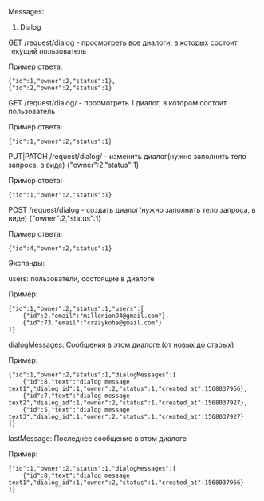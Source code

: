 Messages:

1. Dialog

GET /request/dialog - просмотреть все диалоги, в которых состоит текущий пользователь

Пример ответа:

    {"id":1,"owner":2,"status":1},
    {"id":2,"owner":2,"status":1}

GET /request/dialog/<id> - просмотреть 1 диалог, в котором состоит пользователь

Пример ответа:

    {"id":1,"owner":2,"status":1}

PUT|PATCH /request/dialog/<id> - изменить диалог(нужно заполнить тело запроса, в виде)
{"owner":2,"status":1}

Пример ответа:

    {"id":1,"owner":2,"status":1}

POST /request/dialog - создать диалог(нужно заполнить тело запроса, в виде)
{"owner":2,"status":1}

Пример ответа:

    {"id":4,"owner":2,"status":1}


Экспанды:

users: пользователи, состоящие в диалоге

Пример: 

    {"id":1,"owner":2,"status":1,"users":[
        {"id":2,"email":"millenion94@gmail.com"},
        {"id":73,"email":"crazykoha@gmail.com"}
    ]}
dialogMessages: Сообщения в этом диалоге (от новых до старых)

Пример:

    {"id":1,"owner":2,"status":1,"dialogMessages":[
        {"id":8,"text":"dialog message text1","dialog_id":1,"owner":2,"status":1,"created_at":1568037966},
        {"id":7,"text":"dialog message text2","dialog_id":1,"owner":2,"status":1,"created_at":1568037927},
        {"id":5,"text":"dialog message text3","dialog_id":1,"owner":2,"status":1,"created_at":1568037927}
    ]}
lastMessage: Последнее сообщение в этом диалоге

Пример:

    {"id":1,"owner":2,"status":1,"dialogMessages":[
        {"id":8,"text":"dialog message text1","dialog_id":1,"owner":2,"status":1,"created_at":1568037966}
    ]}
